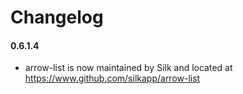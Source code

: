 # Changelog

#### 0.6.1.4

* arrow-list is now maintained by Silk and located at https://www.github.com/silkapp/arrow-list
